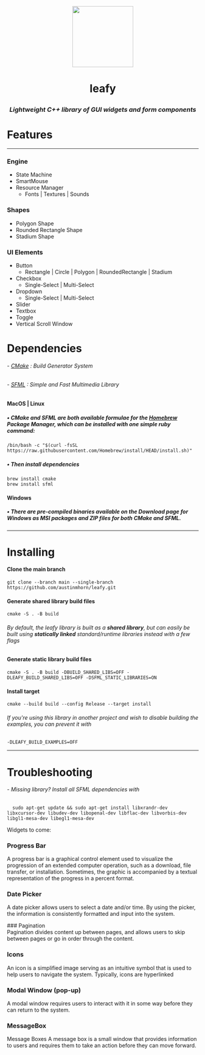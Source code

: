 <p align="center">
  <img src="https://github.com/austinmhorn/leafy/blob/c7fa2f7787ac028775d6a416f2514d8458fdee73/resources/images/icon.png" width="160px" height="160px"> 
</p>

<h1>
   <p align="center">
     <b>leafy</b>
   </p>
</h1>

<h3>
  <p align="center">
    <i>Lightweight C++ library of GUI widgets and form components</i>
  </p>
</h3>

# Features 

---

### Engine

- State Machine
- SmartMouse
- Resource Manager
  - Fonts | Textures | Sounds

### Shapes

- Polygon Shape
- Rounded Rectangle Shape
- Stadium Shape

### UI Elements

- Button
  - Rectangle | Circle | Polygon | RoundedRectangle | Stadium
- Checkbox
  - Single-Select | Multi-Select
- Dropdown
  - Single-Select | Multi-Select
- Slider
- Textbox
- Toggle
- Vertical Scroll Window

# Dependencies

###### - [CMake](https://cmake.org/download/) : Build Generator System
###### - [SFML](https://www.sfml-dev.org/download.php) : Simple and Fast Multimedia Library

#### MacOS | Linux
##### • CMake and SFML are both available formulae for the [Homebrew](https://brew.sh) Package Manager, which can be installed with one simple ruby command:

    /bin/bash -c "$(curl -fsSL https://raw.githubusercontent.com/Homebrew/install/HEAD/install.sh)"

##### • Then install dependencies

    brew install cmake
    brew install sfml

#### Windows
##### • There are pre-compiled binaries available on the Download page for Windows as MSI packages and ZIP files for both CMake and SFML. 

---

# Installing

#### Clone the main branch 

    git clone --branch main --single-branch https://github.com/austinmhorn/leafy.git

#### Generate **shared library** build files
    
    cmake -S . -B build

###### By default, the leafy library is built as a **shared library**, but can easily be built using **statically linked** standard/runtime libraries instead with a few flags
#### Generate **static library** build files

    cmake -S . -B build -DBUILD_SHARED_LIBS=OFF -DLEAFY_BUILD_SHARED_LIBS=OFF -DSFML_STATIC_LIBRARIES=ON 

#### Install target
    
    cmake --build build --config Release --target install

###### *If you're using this library in another project and wish to disable building the examples, you can prevent it with*

    -DLEAFY_BUILD_EXAMPLES=OFF

---

# Troubleshooting

###### - Missing library? Install all SFML dependencies with

      sudo apt-get update && sudo apt-get install libxrandr-dev libxcursor-dev libudev-dev libopenal-dev libflac-dev libvorbis-dev libgl1-mesa-dev libegl1-mesa-dev

Widgets to come:

### Progress Bar
A progress bar is a graphical control element used to visualize the progression of an extended computer operation, such as a download, file transfer, or installation. Sometimes, the graphic is accompanied by a textual representation of the progress in a percent format.

### Date Picker
A date picker allows users to select a date and/or time.  By using the picker, the information is consistently formatted and input into the system.

### Pagination	
Pagination divides content up between pages, and allows users to skip between pages or go in order through the content.

### Icons
An icon is a simplified image serving as an intuitive symbol that is used to help users to navigate the system.  Typically, icons are hyperlinked

### Modal Window (pop-up)
A modal window requires users to interact with it in some way before they can return to the system.

### MessageBox
Message Boxes	A message box is a small window that provides information to users and requires them to take an action before they can move forward.
